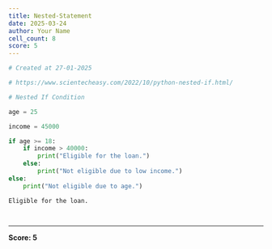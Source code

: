 ```yaml
---
title: Nested-Statement
date: 2025-03-24
author: Your Name
cell_count: 8
score: 5
---
```


```python
# Created at 27-01-2025
```


```python
# https://www.scientecheasy.com/2022/10/python-nested-if.html/
```


```python
# Nested If Condition
```


```python
age = 25
```


```python
income = 45000
```


```python
if age >= 18:
    if income > 40000:
        print("Eligible for the loan.")
    else:
        print("Not eligible due to low income.")
else:
    print("Not eligible due to age.")
```

    Eligible for the loan.



```python

```


```python

```


---
**Score: 5**
